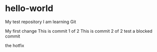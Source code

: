 # hello-world
My test repository
I am learning Git

My first change
This is commit 1 of 2
This is commit 2 of 2
test a blocked commit

the hotfix